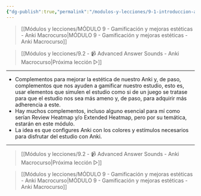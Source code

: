 ```yaml
---
{"dg-publish":true,"permalink":"/modulos-y-lecciones/9-1-introduccion-al-modulo-anki-macrocurso/","noteIcon":""}
---
```



> [[Módulos y lecciones/MÓDULO 9 - Gamificación y mejoras estéticas - Anki Macrocurso\|MÓDULO 9 - Gamificación y mejoras estéticas - Anki Macrocurso]]

> [[Módulos y lecciones/9.2 - 📹 Advanced Answer Sounds - Anki Macrocurso\|Próxima lección ▷]]

---

- Complementos para mejorar la estética de nuestro Anki y, de paso, complementos que nos ayuden a gamificar nuestro estudio, esto es, usar elementos que simulen el estudio como si de un juego se tratase para que el estudio nos sea más ameno y, de paso, para adquirir más adherencia a este.
- Hay muchos complementos, incluso alguno esencial para mí como serían Review Heatmap y/o Extended Heatmap, pero por su temática, estarán en este módulo. 
- La idea es que configures Anki con los colores y estímulos necesarios para disfrutar del estudio con Anki.

---

> [[Módulos y lecciones/9.2 - 📹 Advanced Answer Sounds - Anki Macrocurso\|Próxima lección ▷]]

> [[Módulos y lecciones/MÓDULO 9 - Gamificación y mejoras estéticas - Anki Macrocurso\|MÓDULO 9 - Gamificación y mejoras estéticas - Anki Macrocurso]]